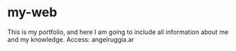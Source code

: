 # my-web
This is my portfolio, and here I am going to include all information about me and my knowledge.
Access: angelruggia.ar
